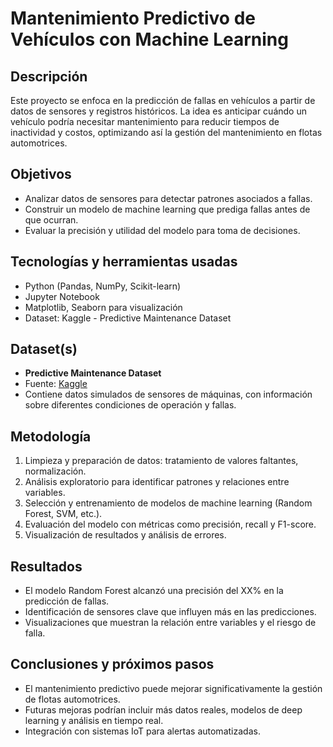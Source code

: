 # Mantenimiento Predictivo de Vehículos con Machine Learning

## Descripción  
Este proyecto se enfoca en la predicción de fallas en vehículos a partir de datos de sensores y registros históricos. La idea es anticipar cuándo un vehículo podría necesitar mantenimiento para reducir tiempos de inactividad y costos, optimizando así la gestión del mantenimiento en flotas automotrices.

## Objetivos  
- Analizar datos de sensores para detectar patrones asociados a fallas.  
- Construir un modelo de machine learning que prediga fallas antes de que ocurran.  
- Evaluar la precisión y utilidad del modelo para toma de decisiones.  

## Tecnologías y herramientas usadas  
- Python (Pandas, NumPy, Scikit-learn)  
- Jupyter Notebook  
- Matplotlib, Seaborn para visualización  
- Dataset: Kaggle - Predictive Maintenance Dataset

## Dataset(s)  
- **Predictive Maintenance Dataset**  
- Fuente: [Kaggle](https://www.kaggle.com/nasa/predictive-maintenance-dataset)  
- Contiene datos simulados de sensores de máquinas, con información sobre diferentes condiciones de operación y fallas.

## Metodología  
1. Limpieza y preparación de datos: tratamiento de valores faltantes, normalización.  
2. Análisis exploratorio para identificar patrones y relaciones entre variables.  
3. Selección y entrenamiento de modelos de machine learning (Random Forest, SVM, etc.).  
4. Evaluación del modelo con métricas como precisión, recall y F1-score.  
5. Visualización de resultados y análisis de errores.

## Resultados  
- El modelo Random Forest alcanzó una precisión del XX% en la predicción de fallas.  
- Identificación de sensores clave que influyen más en las predicciones.  
- Visualizaciones que muestran la relación entre variables y el riesgo de falla.

## Conclusiones y próximos pasos  
- El mantenimiento predictivo puede mejorar significativamente la gestión de flotas automotrices.  
- Futuras mejoras podrían incluir más datos reales, modelos de deep learning y análisis en tiempo real.  
- Integración con sistemas IoT para alertas automatizadas.


